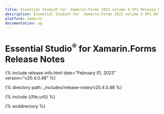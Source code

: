 ```yaml
---
title: Essential Studio® for  Xamarin.Forms 2022 volume 4 SP1 Release Notes  
description: Essential Studio® for  Xamarin.Forms 2022 volume 4 SP1 Release Notes  
platform: xamarin
documentation: ug
---
```


# Essential Studio<sup>®</sup> for  Xamarin.Forms  Release Notes  

{% include release-info.html date="February 01, 2023"  version="v20.4.0.48" %} 

{% directory path: _includes/release-notes/v20.4.0.48 %}

{% include {{file.url}} %}

{% enddirectory %}


